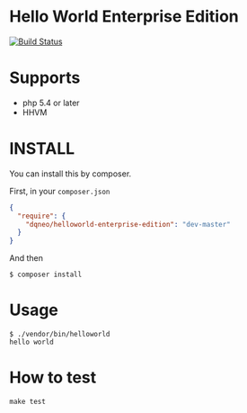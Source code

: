 # Hello World Enterprise Edition

[![Build Status](https://travis-ci.org/DQNEO/php-HelloWorldEnterpriseEdition.svg?branch=master)](https://travis-ci.org/DQNEO/php-HelloWorldEnterpriseEdition)

# Supports

* php 5.4 or later
* HHVM

# INSTALL

You can install this by composer.

First, in your `composer.json`

```json
{
  "require": {
    "dqneo/helloworld-enterprise-edition": "dev-master"
  }
}
```

And then


```shell
$ composer install
```


# Usage

```
$ ./vendor/bin/helloworld
hello world
```

# How to test

```
make test
```
